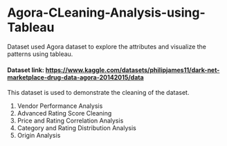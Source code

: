 # Agora-CLeaning-Analysis-using-Tableau
Dataset used Agora dataset to explore the attributes and visualize the patterns using tableau.
#### Dataset link: https://www.kaggle.com/datasets/philipjames11/dark-net-marketplace-drug-data-agora-20142015/data
This dataset is used to demonstrate the cleaning of the dataset. 

1. Vendor Performance Analysis
2. Advanced Rating Score Cleaning
3. Price and Rating Correlation Analysis
4. Category and Rating Distribution Analysis
5. Origin Analysis
